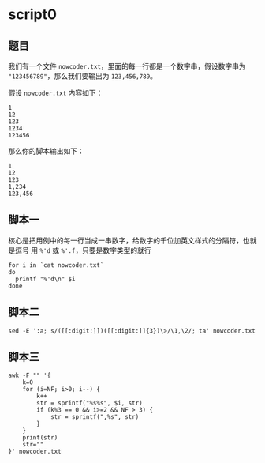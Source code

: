 # script0
## 题目

我们有一个文件 `nowcoder.txt`，里面的每一行都是一个数字串，假设数字串为 `"123456789"`，那么我们要输出为 `123,456,789`。

假设 `nowcoder.txt` 内容如下：
```text
1
12
123
1234
123456
```

那么你的脚本输出如下：
```text
1
12
123
1,234
123,456
```


## 脚本一
核心是把用例中的每一行当成一串数字，给数字的千位加英文样式的分隔符，也就是逗号 用 `%'d` 或 `%'.f`，只要是数字类型的就行
```shell
for i in `cat nowcoder.txt`
do
  printf "%'d\n" $i
done
```


## 脚本二
```shell
sed -E ':a; s/([[:digit:]])([[:digit:]]{3})\>/\1,\2/; ta' nowcoder.txt
```


## 脚本三
```shell
awk -F "" '{
    k=0
    for (i=NF; i>0; i--) {
        k++
        str = sprintf("%s%s", $i, str)
        if (k%3 == 0 && i>=2 && NF > 3) {
            str = sprintf(",%s", str)
        }
    }
    print(str)
    str=""
}' nowcoder.txt
```